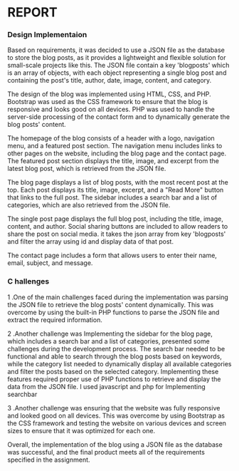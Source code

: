 # REPORT 

### Design Implementaion 

Based on  requirements, it was decided to use a JSON file as the database to store the blog posts, as it provides a lightweight and flexible solution for small-scale projects like this. The JSON file contain a key 'blogposts' which is an array of objects, with each object representing a single blog post and containing the post's title, author, date, image, content, and category.

The design of the blog was implemented using HTML, CSS, and PHP. Bootstrap was used as the CSS framework to ensure that the blog is responsive and looks good on all devices. PHP was used to handle the server-side processing of the contact form and to dynamically generate the blog posts' content.

The homepage of the blog consists of a header with a logo, navigation menu, and a featured post section. The navigation menu includes links to other pages on the website, including the blog page and the contact page. The featured post section displays the title, image, and excerpt from the latest blog post, which is retrieved from the JSON file.

The blog page displays a list of blog posts, with the most recent post at the top. Each post displays its title, image, excerpt, and a "Read More" button that links to the full post. The sidebar includes a search bar and a list of categories, which are also retrieved from the JSON file.

The single post page displays the full blog post, including the title, image, content, and author. Social sharing buttons are included to allow readers to share the post on social media. it takes the json array from key 'blogposts' and filter the array using id and display data of that post.

The contact page includes a form that allows users to enter their name, email, subject, and message. 

### C hallenges
1 .One of the main challenges faced during the implementation was parsing the JSON file to retrieve the blog posts' content dynamically. This was overcome by using the built-in PHP functions to parse the JSON file and extract the required information.

2 .Another challenge was Implementing the sidebar for the blog page, which includes a search bar and a list of categories, presented some challenges during the development process. The search bar needed to be functional and able to search through the blog posts based on keywords, while the category list needed to dynamically display all available categories and filter the posts based on the selected category. Implementing these features required proper use of PHP functions to retrieve and display the data from the JSON file. I used javascript and php for Implementing searchbar

3 .Another challenge was ensuring that the website was fully responsive and looked good on all devices. This was overcome by using Bootstrap as the CSS framework and testing the website on various devices and screen sizes to ensure that it was optimized for each one.

Overall, the implementation of the blog using a JSON file as the database was successful, and the final product meets all of the requirements specified in the assignment.